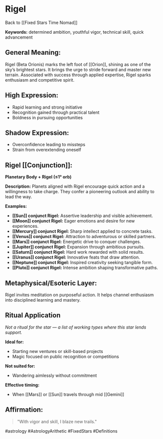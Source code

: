# Rigel

Back to [[Fixed Stars Time Nomad]]

**Keywords:** determined ambition, youthful vigor, technical skill, quick advancement

## General Meaning:
Rigel (Beta Orionis) marks the left foot of [[Orion]], shining as one of the sky’s brightest stars. It brings the urge to stride forward and master new terrain. Associated with success through applied expertise, Rigel sparks enthusiasm and competitive spirit.

## High Expression:
- Rapid learning and strong initiative
- Recognition gained through practical talent
- Boldness in pursuing opportunities

## Shadow Expression:
- Overconfidence leading to missteps
- Strain from overextending oneself

## Rigel [[Conjunction]]:

**Planetary Body + Rigel (≤1° orb)**

**Description:**
Planets aligned with Rigel encourage quick action and a willingness to take charge. They confer a pioneering outlook and ability to lead the way.

**Examples:**
- **[[Sun]] conjunct Rigel:** Assertive leadership and visible achievement.
- **[[Moon]] conjunct Rigel:** Eager emotions and desire for new experiences.
- **[[Mercury]] conjunct Rigel:** Sharp intellect applied to concrete tasks.
- **[[Venus]] conjunct Rigel:** Attraction to adventurous or skilled partners.
- **[[Mars]] conjunct Rigel:** Energetic drive to conquer challenges.
- **[[Jupiter]] conjunct Rigel:** Expansion through ambitious pursuits.
- **[[Saturn]] conjunct Rigel:** Hard work rewarded with solid results.
- **[[Uranus]] conjunct Rigel:** Innovative feats that draw attention.
- **[[Neptune]] conjunct Rigel:** Inspired creativity seeking tangible form.
- **[[Pluto]] conjunct Rigel:** Intense ambition shaping transformative paths.

## Metaphysical/Esoteric Layer:
Rigel invites meditation on purposeful action. It helps channel enthusiasm into disciplined learning and mastery.

## Ritual Application
*Not a ritual for the star — a list of working types where this star lends support.*

**Ideal for:**
- Starting new ventures or skill-based projects
- Magic focused on public recognition or competitions

**Not suited for:**
- Wandering aimlessly without commitment

**Effective timing:**
- When [[Mars]] or [[Sun]] travels through mid [[Gemini]]

## Affirmation:

> "With vigor and skill, I blaze new trails."

#astrology #AstrologyArithetic #FixedStars #Definitions
